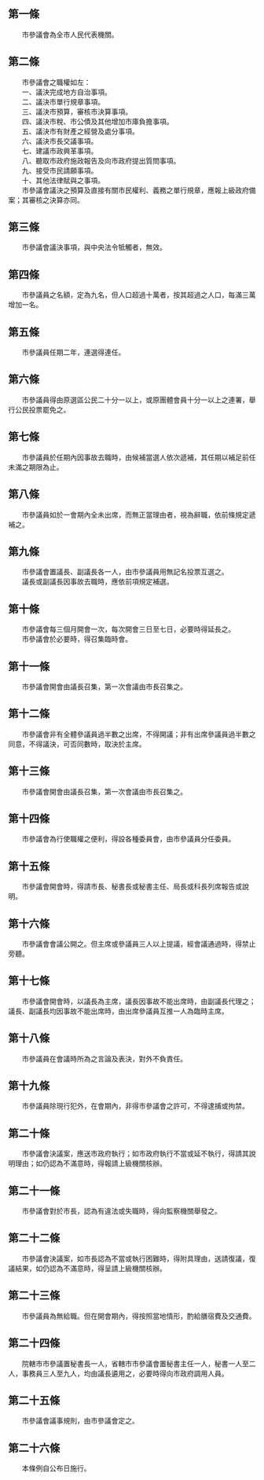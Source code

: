 第一條 
-------
　　市參議會為全市人民代表機關。  


第二條 
-------
　　市參議會之職權如左：  
　　一、議決完成地方自治事項。  
　　二、議決市單行規章事項。  
　　三、議決市預算，審核市決算事項。  
　　四、議決市稅、市公債及其他增加市庫負擔事項。  
　　五、議決市有財產之經營及處分事項。  
　　六、議決市長交議事項。  
　　七、建議市政興革事項。  
　　八、聽取市政府施政報告及向市政府提出質問事項。  
　　九、接受市民請願事項。  
　　十、其他法律賦與之事項。  
　　市參議會議決之預算及直接有關市民權利、義務之單行規章，應報上級政府備案；其審核之決算亦同。  


第三條 
-------
　　市參議會議決事項，與中央法令牴觸者，無效。  


第四條 
-------
　　市參議員之名額，定為九名，但人口超過十萬者，按其超過之人口，每滿三萬增加一名。  


第五條 
-------
　　市參議員任期二年，連選得連任。  


第六條 
-------
　　市參議員得由原選區公民二十分一以上，或原團體會員十分一以上之連署，舉行公民投票罷免之。  


第七條 
-------
　　市參議員於任期內因事故去職時，由候補當選人依次遞補，其任期以補足前任未滿之期限為止。  


第八條 
-------
　　市參議員如於一會期內全未出席，而無正當理由者，視為辭職，依前條規定遞補之。  


第九條 
-------
　　市參議會置議長、副議長各一人，由市參議員用無記名投票互選之。  
　　議長或副議長因事故去職時，應依前項規定補選。  


第十條 
-------
　　市參議會每三個月開會一次，每次開會三日至七日，必要時得延長之。  
　　市參議會於必要時，得召集臨時會。  


第十一條 
---------
　　市參議會開會由議長召集，第一次會議由市長召集之。  


第十二條 
---------
　　市參議會非有全體參議員過半數之出席，不得開議；非有出席參議員過半數之同意，不得議決，可否同數時，取決於主席。  


第十三條 
---------
　　市參議會開會由議長召集，第一次會議由市長召集之。  


第十四條 
---------
　　市參議會為行使職權之便利，得設各種委員會，由市參議員分任委員。  


第十五條 
---------
　　市參議會開會時，得請市長、秘書長或秘書主任、局長或科長列席報告或說明。  


第十六條 
---------
　　市參議會會議公開之。但主席或參議員三人以上提議，經會議通過時，得禁止旁聽。  


第十七條 
---------
　　市參議會開會時，以議長為主席，議長因事故不能出席時，由副議長代理之；議長、副議長均因事故不能出席時，由出席參議員互推一人為臨時主席。  


第十八條 
---------
　　市參議員在會議時所為之言論及表決，對外不負責任。  


第十九條 
---------
　　市參議員除現行犯外，在會期內，非得市參議會之許可，不得逮捕或拘禁。  


第二十條 
---------
　　市參議會決議案，應送市政府執行；如市政府執行不當或延不執行，得請其說明理由；如仍認為不滿意時，得報請上級機關核辦。  


第二十一條 
-----------
　　市參議會對於市長，認為有違法或失職時，得向監察機關舉發之。  


第二十二條 
-----------
　　市參議會決議案，如市長認為不當或執行困難時，得附具理由，送請復議，復議結果，如仍認為不滿意時，得呈請上級機關核辦。  


第二十三條 
-----------
　　市參議員為無給職。但在開會期內，得按照當地情形，酌給膳宿費及交通費。  


第二十四條 
-----------
　　院轄市市參議置秘書長一人，省轄市市參議會置秘書主任一人，秘書一人至二人，事務員三人至九人，均由議長遴用之，必要時得向市政府調用人員。  


第二十五條 
-----------
　　市參議會議事規則，由市參議會定之。  


第二十六條 
-----------
　　本條例自公布日施行。